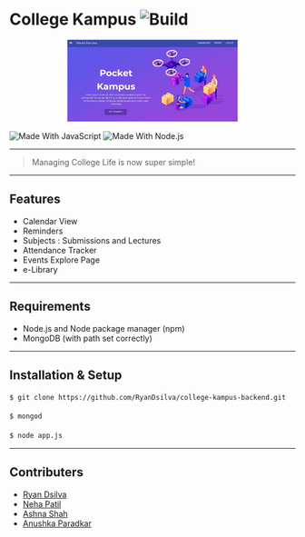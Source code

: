 # College Kampus ![Build](https://img.shields.io/badge/build-passing-green.svg) 

<p align="center">
  <a href="#" rel="noopener">
 <img width=300px src="./landing.JPG" alt="Header Image"></a>
</p>

![Made With JavaScript](https://img.shields.io/badge/Made%20With-JavaScript-brightgreen.svg)
![Made With Node.js](https://img.shields.io/badge/Made%20With-Node.js-green.svg)

---------------

> Managing College Life is now super simple!

---------------

## Features

- Calendar View
- Reminders
- Subjects : Submissions and Lectures
- Attendance Tracker
- Events Explore Page
- e-Library

---------------

## Requirements

- Node.js and Node package manager (npm)
- MongoDB (with path set correctly)

---------------

## Installation & Setup
```sh
$ git clone https://github.com/RyanDsilva/college-kampus-backend.git

$ mongod

$ node app.js
```

---------------

## Contributers
- [Ryan Dsilva](https://github.com/RyanDsilva)
- [Neha Patil](https://github.com/Nehaa-Patil)
- [Ashna Shah](https://github.com/ashna111)
- [Anushka Paradkar](https://github.com/anushkaparadkar)
